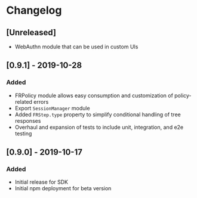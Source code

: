 # Changelog

## [Unreleased]

- WebAuthn module that can be used in custom UIs

## [0.9.1] - 2019-10-28

### Added

- FRPolicy module allows easy consumption and customization of policy-related errors
- Export `SessionManager` module
- Added `FRStep.type` property to simplify conditional handling of tree responses
- Overhaul and expansion of tests to include unit, integration, and e2e testing

## [0.9.0] - 2019-10-17

### Added

- Initial release for SDK
- Initial npm deployment for beta version

